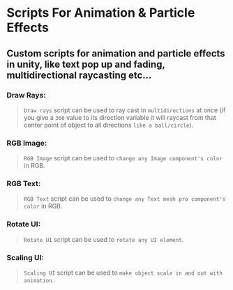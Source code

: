 # Scripts For Animation & Particle Effects
## Custom scripts for animation and particle effects in unity, like text pop up and fading, multidirectional raycasting etc...



### Draw Rays: 
> `Draw rays` script can be used to ray cast in `multidirections` at once (if you give a `360` value to its direction variable it will raycast from that center point of object to all directions `like a ball/circle`).

### RGB Image:
> `RGB Image` script can be used to `change any Image component's color` in RGB.

### RGB Text:
> `RGB Text` script can be used to `change any Text mesh pro component's color` in RGB.

### Rotate UI:
> `Rotate UI` script can be used to `rotate any UI element`.

### Scaling UI:
> `Scaling UI` script can be used to `make object scale in and out with animation`.
